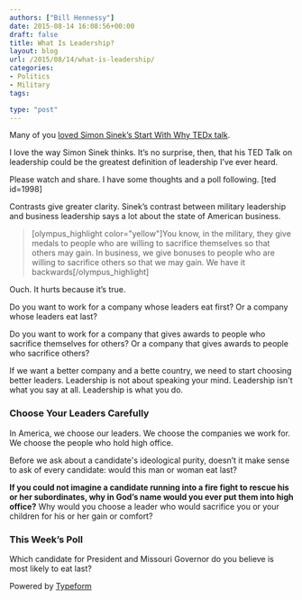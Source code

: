 ```yaml
---
authors: ["Bill Hennessy"]
date: 2015-08-14 16:08:56+00:00
draft: false
title: What Is Leadership?
layout: blog
url: /2015/08/14/what-is-leadership/
categories:
- Politics
- Military
tags:

type: "post"
---
```


Many of you [loved Simon Sinek’s Start With Why TEDx talk](https://hennessysview.com/2015/08/11/how-to-sell-conservative-principles/).

I love the way Simon Sinek thinks. It’s no surprise, then, that his TED Talk on leadership could be the greatest definition of leadership I’ve ever heard.

Please watch and share. I have some thoughts and a poll following.
[ted id=1998]

Contrasts give greater clarity. Sinek’s contrast between military leadership and business leadership says a lot about the state of American business.



> [olympus_highlight color="yellow"]You know, in the military, they give medals to people who are willing to sacrifice themselves so that others may gain. In business, we give bonuses to people who are willing to sacrifice others so that we may gain. We have it backwards[/olympus_highlight]



Ouch. It hurts because it’s true.

Do you want to work for a company whose leaders eat first? Or a company whose leaders eat last?

Do you want to work for a company that gives awards to people who sacrifice themselves for others? Or a company that gives awards to people who sacrifice others?

If we want a better company and a bette country, we need to start choosing better leaders. Leadership is not about speaking your mind. Leadership isn't what you say at all. Leadership is what you do.



### Choose Your Leaders Carefully



In America, we choose our leaders. We choose the companies we work for. We choose the people who hold high office.

Before we ask about a candidate's ideological purity, doesn’t it make sense to ask of every candidate: would this man or woman eat last?

**If you could not imagine a candidate running into a fire fight to rescue his or her subordinates, why in God’s name would you ever put them into high office?** Why would you choose a leader who would sacrifice you or your children for his or her gain or comfort?



### This Week’s Poll



Which candidate for President and Missouri Governor do you believe is most likely to eat last?











Powered by [Typeform](https://www.typeform.com/?utm_campaign=typeform_qv0Mfp&utm_source=website&utm_medium=typeform&utm_content=typeform-embedded&utm_term=English)
